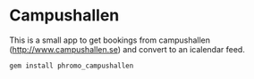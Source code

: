 Campushallen
============



This is a small app to get bookings from campushallen (http://www.campushallen.se) and convert to an icalendar feed.

```
gem install phromo_campushallen
```